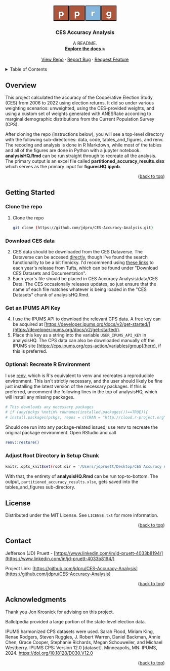 <!-- Improved compatibility of back to top link: See: https://github.com/othneildrew/Best-README-Template/pull/73 -->
<a id="readme-top"></a>
<!--
-->



<!-- PROJECT SHIELDS -->
<!--
*** I'm using markdown "reference style" links for readability.
*** Reference links are enclosed in brackets [ ] instead of parentheses ( ).
*** See the bottom of this document for the declaration of the reference variables
*** for contributors-url, forks-url, etc. This is an optional, concise syntax you may use.
*** https://www.markdownguide.org/basic-syntax/#reference-style-links
-->

<!-- PROJECT LOGO -->
<br />
<div align="center">
  <a href="https://github.com/jdpru/CES-Accuracy-Analysis">
    <img src="PPRG Logo.png" alt="PPRG Logo">
  </a>

  <h3 align="center">CES Accuracy Analysis</h3>

  <p align="center">
    A README.
    <br />
    <a href="https://github.com/jdpru/CES-Accuracy-Analysis#readme"><strong>Explore the docs »</strong></a>
    <br /><br />
    <a href="https://github.com/jdpru/CES-Accuracy-Analysis">View Repo</a>
    &middot;
    <a href="https://github.com/jdpru/CES-Accuracy-Analysis/issues/new?labels=bug">Report Bug</a>
    &middot;
    <a href="https://github.com/jdpru/CES-Accuracy-Analysis/issues/new?labels=enhancement">Request Feature</a>
  </p>
</div>




<!-- TABLE OF CONTENTS -->
<details>
  <summary>Table of Contents</summary>
  <ol>
    <li><a href="#overview">Overview</a></li>
    <li>
      <a href="#getting-started">Getting Started</a>
      <ul>
        <li><a href="#clone-the-repo">Clone the repo</a></li>
        <li><a href="#download-ces-data">Download CES data</a></li>
        <li><a href="#get-an-ipums-api-key">Get an IPUMS API Key</a></li>
        <li><a href="#optional-recreate-r-environment">Optional: Recreate R Environment</a></li>
        <li><a href="#adjust-root-directory-in-setup-chunk">Adjust Root Directory in Setup Chunk</a></li>
      </ul>
    </li>
    <li><a href="#license">License</a></li>
    <li><a href="#contact">Contact</a></li>
    <li><a href="#acknowledgments">Acknowledgments</a></li>
  </ol>
</details>




<!-- OVERVIEW -->
## Overview

This project calculated the accuracy of the Cooperative Election Study (CES) from 2006 to 2022 using election returns. It did so under various weighting scenarios: unweighted, using the CES-provided weights, and using a custom set of weights generated with ANESRake according to marginal demographic distributions from the Current Population Survey (CPS). 

After cloning the repo (instructions below), you will see a top-level directory with the following sub-directories: data, code, tables_and_figures, and renv. The recoding and analysis is done in R Markdown, while most of the tables and all of the figures are done in Python with a jupyter notebook. **analysisHQ.Rmd** can be run straight through to recreate all the analysis. The primary output is an excel file called **partitioned_accuracy_results.xlsx** which serves as the primary input for **figuresHQ.ipynb**. 

<p align="right">(<a href="#readme-top">back to top</a>)</p>


<!-- GETTING STARTED -->
## Getting Started

### Clone the repo
1. Clone the repo
   ```sh
   git clone (https://github.com/jdpru/CES-Accuracy-Analysis.git)
   ```
### Download CES data
2. CES data should be downloaded from the CES Dataverse. The Dataverse can be accesed [directly](https://dataverse.harvard.edu/dataverse/cces), though I've found the search functionality to be a bit finnicky. I'd recommend using [these links](https://tischcollege.tufts.edu/research-faculty/research-centers/cooperative-election-study/data-downloads-and-tools-scholars) to each year's release from Tufts, which can be found under "Download CES Datasets and Documentation".
3. Each year's file should be placed in CES Accuracy Analysis/data/CES Data. The CES occasionally releases updates, so just ensure that the name of each file matches whatever is being loaded in the "CES Datasets" chunk of analysisHQ.Rmd.


### Get an IPUMS API Key
4. I use the IPUMS API to download the relevant CPS data. A free key can be acquired at [https://developer.ipums.org/docs/v2/get-started/](https://developer.ipums.org/docs/v2/get-started/).
5. Place this key as a string into the variable `USER_IPUMS_API_KEY` in analysisHQ. The CPS data can also be downloaded manually off the IPUMS site [https://cps.ipums.org/cps-action/variables/group](here), if this is preferred. 

### Optional: Recreate R Environment 
I use [renv](https://rstudio.github.io/renv/), which is R's equivalent to venv and recreates a reproducible environment. This isn't strictly necessary, and the user should likely be fine just installing the latest version of the necessary packages. If this is preferred, uncomment the following lines in the top of analysisHQ, which will install any missing packages. 
```sh
# This downloads any necessary packages
# if (any(pckgs %notin% rownames(installed.packages())==TRUE)){
# install.packages(pckgs, repos = c(CRAN = "http://cloud.r-project.org"))}
```

Should one run into any package-related issued, use renv to recreate the original package environment. Open RStudio and call
```sh
renv::restore()
```

### Adjust Root Directory in Setup Chunk
```sh
knitr::opts_knit$set(root.dir = '/Users/jdpruett/Desktop/CES Accuracy Analysis')
```

With that, the entirety of **analysisHQ.Rmd** can be run top-to-bottom. The output, `partitioned_accuracy_results.xlsx`, gets saved into the tables_and_figures sub-directory.

<!-- LICENSE -->
## License

Distributed under the MIT License. See `LICENSE.txt` for more information.

<p align="right">(<a href="#readme-top">back to top</a>)</p>


<!-- CONTACT -->
## Contact

Jefferson (JD) Pruett - [https://www.linkedin.com/in/jd-pruett-4033b8194/](https://www.linkedin.com/in/jd-pruett-4033b8194/)

Project Link: [https://github.com/jdpru/CES-Accuracy-Analysis](https://github.com/jdpru/CES-Accuracy-Analysis)

<p align="right">(<a href="#readme-top">back to top</a>)</p>



<!-- ACKNOWLEDGMENTS -->
## Acknowledgments

Thank you Jon Krosnick for advising on this project. 

Ballotpedia provided a large portion of the state-level election data. 

IPUMS harmonized CPS datasets were used. 
Sarah Flood, Miriam King, Renae Rodgers, Steven Ruggles, J. Robert Warren, Daniel Backman, Annie Chen, Grace Cooper, Stephanie Richards, Megan Schouweiler, and Michael Westberry. IPUMS CPS: Version 12.0 [dataset]. Minneapolis, MN: IPUMS, 2024. https://doi.org/10.18128/D030.V12.0


<p align="right">(<a href="#readme-top">back to top</a>)</p>



<!-- MARKDOWN LINKS & IMAGES -->
<!-- https://www.markdownguide.org/basic-syntax/#reference-style-links -->
[contributors-shield]: https://img.shields.io/github/contributors/othneildrew/Best-README-Template.svg?style=for-the-badge
[contributors-url]: https://github.com/othneildrew/Best-README-Template/graphs/contributors

